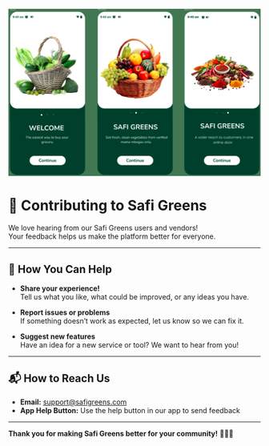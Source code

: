 <p align="center">
  <img src="assets/comm.png" alt="Green Community Banner" width="600"/>
</p>

# 🤗 Contributing to Safi Greens

We love hearing from our Safi Greens users and vendors!  
Your feedback helps us make the platform better for everyone.

---

## 📝 How You Can Help

- **Share your experience!**  
  Tell us what you like, what could be improved, or any ideas you have.

- **Report issues or problems**  
  If something doesn’t work as expected, let us know so we can fix it.

- **Suggest new features**  
  Have an idea for a new service or tool? We want to hear from you!

---

## 📬 How to Reach Us

- **Email:** [support@safigreens.com](mailto:support@safigreens.com)
- **App Help Button:** Use the help button in our app to send feedback

---

**Thank you for making Safi Greens better for your community!** 🌱🥕🍅
